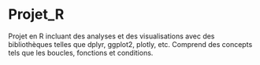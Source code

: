 # Projet_R
Projet en R incluant des analyses et des visualisations avec des bibliothèques telles que dplyr, ggplot2, plotly, etc. Comprend des concepts tels que les boucles, fonctions et conditions.
